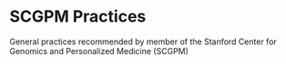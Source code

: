 # SCGPM Practices
General practices recommended by member of the Stanford Center for Genomics and Personalized Medicine (SCGPM)
